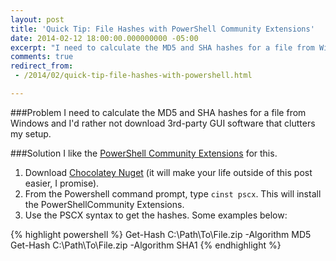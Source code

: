 ```yaml
---
layout: post
title: 'Quick Tip: File Hashes with PowerShell Community Extensions'
date: 2014-02-12 18:00:00.000000000 -05:00
excerpt: "I need to calculate the MD5 and SHA hashes for a file from Windows and I’d rather not download 3rd-party GUI software that clutters my setup."
comments: true
redirect_from:
 - /2014/02/quick-tip-file-hashes-with-powershell.html

---
```

###Problem
I need to calculate the MD5 and SHA hashes for a file from Windows and I'd rather not download 3rd-party GUI software that clutters my setup.

###Solution
I like the [PowerShell Community Extensions][PSCX] for this.

1. Download [Chocolatey Nuget] (it will make your life outside of this post easier, I promise).
1. From the Powershell command prompt, type `cinst pscx`. This will install the PowerShellCommunity Extensions.
1. Use the PSCX syntax to get the hashes. Some examples below:

{% highlight powershell %}
Get-Hash C:\Path\To\File.zip -Algorithm MD5
Get-Hash C:\Path\To\File.zip -Algorithm SHA1
{% endhighlight %}

[PSCX]: http://pscx.codeplex.com/
[Chocolatey Nuget]: http://chocolatey.org/
